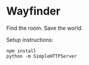 # Wayfinder

Find the room. Save the world.

Setup instructions:
```
npm install
python -m SimpleHTTPServer
```
